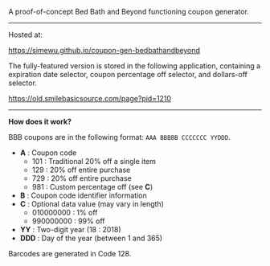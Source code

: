 A proof-of-concept Bed Bath and Beyond functioning coupon generator.

---

Hosted at:

  https://simewu.github.io/coupon-gen-bedbathandbeyond

The fully-featured version is stored in the following application, containing a expiration date selector, coupon percentage off selector, and dollars-off selector.

  https://old.smilebasicsource.com/page?pid=1210

---

**How does it work?**

BBB coupons are in the following format: `AAA BBBBB CCCCCCC YYDDD`.

- **A** : Coupon code
  - 101 : Traditional 20% off a single item
  - 129 : 20% off entire purchase
  - 729 : 20% off entire purchase
  - 981 : Custom percentage off (see **C**)
- **B** : Coupon code identifier information
- **C** : Optional data value (may vary in length)
  - 010000000 : 1% off
  - 990000000 : 99% off
- **YY** : Two-digit year (18 : 2018)
- **DDD** : Day of the year (between 1 and 365)

Barcodes are generated in Code 128.